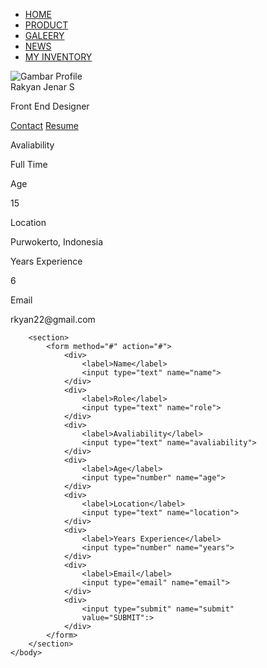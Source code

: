 <!DOCTYPE html>
<html>
    <head>
        <title>Profile Page</title>
    </head>
    <body>
        <nav>
            <ul>
                <li><a href="#">HOME</a></li>
                <li><a href="#">PRODUCT</a></li>
                <li><a href="#">GALEERY</a></li>
                <li><a href="#">NEWS</a></li>
                <li><a href="#">MY INVENTORY</a></li>
            </ul>
        </nav>
        <section>
            <div>
                <img src="edit ps.png" alt="Gambar Profile">
            </div>
            <div>
                <hi>Rakyan Jenar S</hi>
                <P>Front End Designer</P>
                <a href="#">Contact</a>
                <a href="#">Resume</a>
            </div>
            <div>
               <div>
                   <p>Avaliability</p>
                   <p>Full Time</p>
               </div>
               <div>
                   <p>Age</p>
                   <p>15</p>
               </div>
               <div>
                <p>Location</p>
                <p>Purwokerto, Indonesia</p>
                </div>
                <div>
                    <p>Years Experience</p>
                    <p>6</p>
                </div>
                <div>
                    <p>Email</p>
                    <p>rkyan22@gmail.com</p>
                </div>
            </div> 
        </section>

        <section>
            <form method="#" action="#">
                <div>
                    <label>Name</label>
                    <input type="text" name="name">
                </div>
                <div>
                    <label>Role</label>
                    <input type="text" name="role">
                </div>
                <div>
                    <label>Avaliability</label>
                    <input type="text" name="avaliability">
                </div>
                <div>
                    <label>Age</label>
                    <input type="number" name="age">
                </div>
                <div>
                    <label>Location</label>
                    <input type="text" name="location">
                </div>
                <div>
                    <label>Years Experience</label>
                    <input type="number" name="years">
                </div>
                <div>
                    <label>Email</label>
                    <input type="email" name="email">
                </div>
                <div>
                    <input type="submit" name="submit"
                    value="SUBMIT":>
                </div>
            </form>
        </section>
    </body>
</html> 
